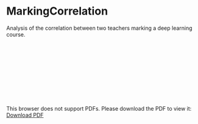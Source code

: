 # MarkingCorrelation
Analysis of the correlation between two teachers marking a deep learning course.

<object data="https://raw.githubusercontent.com/pauldubois98/MarkingCorrelation/main/markingCorrelation.pdf" type="application/pdf" width="700px" height="700px">
    <embed src="https://raw.githubusercontent.com/pauldubois98/MarkingCorrelation/main/markingCorrelation.pdf">
        <p>
            This browser does not support PDFs. Please download the PDF to view it:
            <a href="https://raw.githubusercontent.com/pauldubois98/MarkingCorrelation/main/markingCorrelation.pdf">Download PDF</a>
        </p>
    </embed>
</object>
